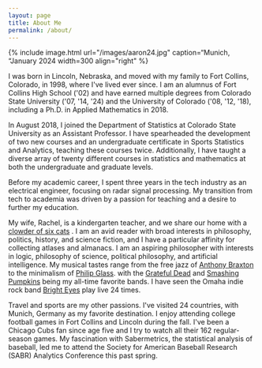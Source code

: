 ```yaml
---
layout: page
title: About Me 
permalink: /about/
---
```


{% include image.html url="/images/aaron24.jpg" caption=“Munich, “January 2024 width=300 align="right" %} 

I was born in Lincoln, Nebraska, and moved with my family to Fort Collins, Colorado, in 1998, where I've lived ever since. I am an alumnus of Fort Collins High School ('02) and have earned multiple degrees from Colorado State University ('07, '14, '24) and the University of Colorado ('08, '12, '18), including a Ph.D. in Applied Mathematics in 2018.

In August 2018, I joined the Department of Statistics at Colorado State University as an Assistant Professor. I have spearheaded the development of two new courses and an undergraduate certificate in Sports Statistics and Analytics, teaching these courses twice. Additionally, I have taught a diverse array of twenty different courses in statistics and mathematics at both the undergraduate and graduate levels.

Before my academic career, I spent three years in the tech industry as an electrical engineer, focusing on radar signal processing. My transition from tech to academia was driven by a passion for teaching and a desire to further my education.

My wife, Rachel, is a kindergarten teacher, and we share our home with a <a href="/images/clowder.png">clowder of six cats</a> . I am an avid reader with broad interests in philosophy, politics, history, and science fiction, and I have a particular affinity for collecting atlases and almanacs. I am an aspiring philosopher with interests in logic, philosophy of science, political philosophy, and artificial intelligence. My musical tastes range from the free jazz of <a href="https://youtu.be/_0F3Uqmgt-k">Anthony Braxton</a> to the minimalism of <a href="https://www.youtube.com/watch?v=8l9Lr9loHG4">Philip Glass</a>. with the <a href="https://www.youtube.com/watch?v=fpKQOvlDr-s">Grateful Dead</a> and <a href="https://youtu.be/2kuWvNv7WV4?t=48">Smashing Pumpkins</a> being my all-time favorite bands. I have seen the Omaha indie rock band <a href="https://www.youtube.com/watch?v=NZNiA5867Eo">Bright Eyes</a> play live 24 times.


Travel and sports are my other passions. I've visited 24 countries, with Munich, Germany as my favorite destination. I enjoy attending college football games in Fort Collins and Lincoln during the fall. I've been a Chicago Cubs fan since age five and I try to watch all their 162 regular-season games. My fascination with Sabermetrics, the statistical analysis of baseball, led me to attend the Society for American Baseball Research (SABR) Analytics Conference this past spring.
